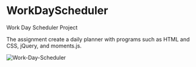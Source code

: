 # WorkDayScheduler
Work Day Scheduler Project

The assignment create a daily planner with programs such as HTML and CSS, jQuery, and moments.js.

![Work-Day-Scheduler](https://user-images.githubusercontent.com/84401029/125020764-724ed180-e047-11eb-9df5-72fc3270ab62.jpg)

